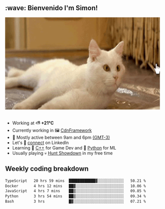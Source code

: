 <h2>:wave: <b>Bienvenido I'm Simon!&nbsp;</b></h2>

<section>
  <img src="./static/banner.gif" height=300 width=1000>
</section>

<br>

<ul>
  <li>
		<!--START_SECTION:weather-->
		Working at <b>⛅️  +21°C</b>
		<!--END_SECTION:weather-->
  </li>
  <li>
    Currently working in 🖼️&nbsp;<a href=https://github.com/snapverse/cdn-framework target=_blank>CdnFramework</a>
  </li>
  <li>
    🚩 Mostly active between 9am and 6pm <a href=https://onlinealarmkur.com/world/es target=_blank>(GMT-3)</a>
  </li>
  <li>
    Let's 🔗&nbsp;<a href=https://www.linkedin.com/in/itsimmons target=_blank>connect</a> on LinkedIn
  </li>
  <li>
    Learning 👴&nbsp;<a href=https://images3.memedroid.com/images/UPLOADED755/65f2bce6734f6.webp target=_blank>C++</a> for Game Dev and 🐍&nbsp;<a href=https://qph.cf2.quoracdn.net/main-qimg-4472b6229cb75bf66ab531f3ebd4f975-lq target=_blank>Python</a> for ML
  </li>
  <li>
    Usually playing 💀&nbsp;<a href=https://www.huntshowdown.com target=_blank>Hunt Showdown</a> in my free time
  </li>
</ul>

<h2><b>Weekly coding breakdown </b></h2>

<!--START_SECTION:waka-->

```txt
TypeScript   20 hrs 59 mins  ████████████▓░░░░░░░░░░░░   50.21 %
Docker       4 hrs 12 mins   ██▓░░░░░░░░░░░░░░░░░░░░░░   10.06 %
JavaScript   4 hrs 7 mins    ██▒░░░░░░░░░░░░░░░░░░░░░░   09.85 %
Python       3 hrs 54 mins   ██▒░░░░░░░░░░░░░░░░░░░░░░   09.34 %
Bash         3 hrs           █▓░░░░░░░░░░░░░░░░░░░░░░░   07.21 %
```

<!--END_SECTION:waka-->
